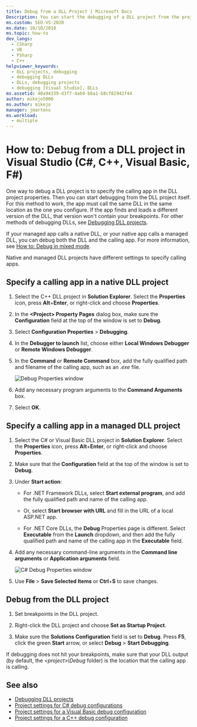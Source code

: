 ```yaml
---
title: Debug from a DLL Project | Microsoft Docs
Description: You can start the debugging of a DLL project from the project itself, by specifying the calling app in the project properties. See this article for details.
ms.custom: SEO-VS-2020
ms.date: 10/10/2018
ms.topic: how-to
dev_langs: 
  - CSharp
  - VB
  - FSharp
  - C++
helpviewer_keywords: 
  - DLL projects, debugging
  - debugging DLLs
  - DLLs, debugging projects
  - debugging [Visual Studio], DLLs
ms.assetid: 40a94339-d3f7-4ab9-b8a1-b8cf82942f44
author: mikejo5000
ms.author: mikejo
manager: jmartens
ms.workload: 
  - multiple
---
```

# How to: Debug from a DLL project in Visual Studio (C#, C++, Visual Basic, F#)

One way to debug a DLL project is to specify the calling app in the DLL project properties. Then you can start debugging from the DLL project itself. For this method to work, the app must call the same DLL in the same location as the one you configure. If the app finds and loads a different version of the DLL, that version won't contain your breakpoints. For other methods of debugging DLLs, see [Debugging DLL projects](../debugger/debugging-dll-projects.md).

If your managed app calls a native DLL, or your native app calls a managed DLL, you can debug both the DLL and the calling app. For more information, see [How to: Debug in mixed mode](../debugger/how-to-debug-in-mixed-mode.md).

Native and managed DLL projects have different settings to specify calling apps.

## Specify a calling app in a native DLL project

1. Select the C++ DLL project in **Solution Explorer**. Select the **Properties** icon, press **Alt**+**Enter**, or right-click and choose **Properties**.

1. In the **\<Project> Property Pages** dialog box, make sure the **Configuration** field at the top of the window is set to **Debug**.

1. Select **Configuration Properties** > **Debugging**.

1. In the **Debugger to launch** list, choose either **Local Windows Debugger** or **Remote Windows Debugger**.

1. In the **Command** or **Remote Command** box, add the fully qualified path and filename of the calling app, such as an *.exe* file.

   ![Debug Properties window](../debugger/media/dbg-debugging-properties-dll.png "Debug Properties window")

1. Add any necessary program arguments to the **Command Arguments** box.

1. Select **OK**.

## Specify a calling app in a managed DLL project

1. Select the C# or Visual Basic DLL project in **Solution Explorer**. Select the **Properties** icon, press **Alt**+**Enter**, or right-click and choose **Properties**.

1. Make sure that the **Configuration** field at the top of the window is set to **Debug**.

1. Under **Start action**:

   - For .NET Framework DLLs, select **Start external program**, and add the fully qualified path and name of the calling app.

   - Or, select **Start browser with URL** and fill in the URL of a local ASP.NET app.

   - For .NET Core DLLs, the **Debug** Properties page is different. Select **Executable** from the **Launch** dropdown, and then add the fully qualified path and name of the calling app in the **Executable** field.

1. Add any necessary command-line arguments in the **Command line arguments** or **Application arguments** field.

   ![C# Debug Properties window](../debugger/media/dbg-debugging-properties-dll-csharp.png "C# Debug Properties window")

1. Use **File** > **Save Selected Items** or **Ctrl**+**S** to save changes.

## Debug from the DLL project

1. Set breakpoints in the DLL project.

1. Right-click the DLL project and choose **Set as Startup Project**.

1. Make sure the **Solutions Configuration** field is set to **Debug**. Press **F5**, click the green **Start** arrow, or select **Debug** > **Start Debugging**.

If debugging does not hit your breakpoints, make sure that your DLL output (by default, the *\<project>\Debug* folder) is the location that the calling app is calling.

## See also
- [Debugging DLL projects](../debugger/debugging-dll-projects.md)
- [Project settings for  C# debug configurations](../debugger/project-settings-for-csharp-debug-configurations.md)
- [Project settings for a Visual Basic debug configuration](../debugger/project-settings-for-a-visual-basic-debug-configuration.md)
- [Project settings for a C++ debug configuration](../debugger/project-settings-for-a-cpp-debug-configuration.md)
